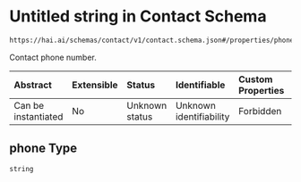 # Untitled string in Contact Schema

```txt
https://hai.ai/schemas/contact/v1/contact.schema.json#/properties/phone
```

Contact phone number.

| Abstract            | Extensible | Status         | Identifiable            | Custom Properties | Additional Properties | Access Restrictions | Defined In                                                                                              |
| :------------------ | :--------- | :------------- | :---------------------- | :---------------- | :-------------------- | :------------------ | :------------------------------------------------------------------------------------------------------ |
| Can be instantiated | No         | Unknown status | Unknown identifiability | Forbidden         | Allowed               | none                | [contact.schema.json\*](../../schemas/components/contact/v1/contact.schema.json "open original schema") |

## phone Type

`string`
